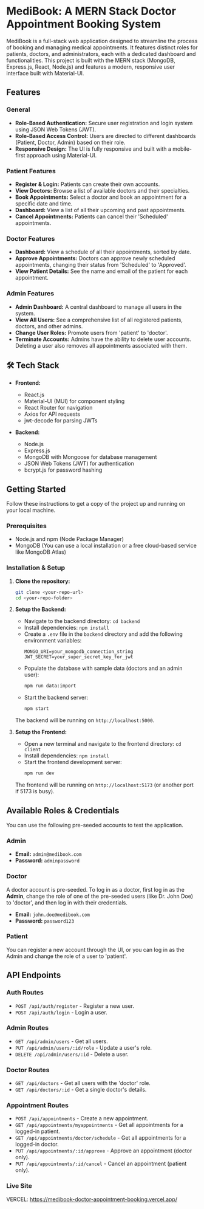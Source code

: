 # MediBook: A MERN Stack Doctor Appointment Booking System

MediBook is a full-stack web application designed to streamline the process of booking and managing medical appointments. It features distinct roles for patients, doctors, and administrators, each with a dedicated dashboard and functionalities. This project is built with the MERN stack (MongoDB, Express.js, React, Node.js) and features a modern, responsive user interface built with Material-UI.

## Features

### General
* **Role-Based Authentication:** Secure user registration and login system using JSON Web Tokens (JWT).
* **Role-Based Access Control:** Users are directed to different dashboards (Patient, Doctor, Admin) based on their role.
* **Responsive Design:** The UI is fully responsive and built with a mobile-first approach using Material-UI.

### Patient Features
* **Register & Login:** Patients can create their own accounts.
* **View Doctors:** Browse a list of available doctors and their specialties.
* **Book Appointments:** Select a doctor and book an appointment for a specific date and time.
* **Dashboard:** View a list of all their upcoming and past appointments.
* **Cancel Appointments:** Patients can cancel their 'Scheduled' appointments.

### Doctor Features
* **Dashboard:** View a schedule of all their appointments, sorted by date.
* **Approve Appointments:** Doctors can approve newly scheduled appointments, changing their status from 'Scheduled' to 'Approved'.
* **View Patient Details:** See the name and email of the patient for each appointment.

### Admin Features
* **Admin Dashboard:** A central dashboard to manage all users in the system.
* **View All Users:** See a comprehensive list of all registered patients, doctors, and other admins.
* **Change User Roles:** Promote users from 'patient' to 'doctor'.
* **Terminate Accounts:** Admins have the ability to delete user accounts. Deleting a user also removes all appointments associated with them.

## 🛠️ Tech Stack

* **Frontend:**
    * React.js
    * Material-UI (MUI) for component styling
    * React Router for navigation
    * Axios for API requests
    * jwt-decode for parsing JWTs

* **Backend:**
    * Node.js
    * Express.js
    * MongoDB with Mongoose for database management
    * JSON Web Tokens (JWT) for authentication
    * bcrypt.js for password hashing

## Getting Started

Follow these instructions to get a copy of the project up and running on your local machine.

### Prerequisites

* Node.js and npm (Node Package Manager)
* MongoDB (You can use a local installation or a free cloud-based service like MongoDB Atlas)

### Installation & Setup

1.  **Clone the repository:**
    ```bash
    git clone <your-repo-url>
    cd <your-repo-folder>
    ```

2.  **Setup the Backend:**
    * Navigate to the backend directory: `cd backend`
    * Install dependencies: `npm install`
    * Create a `.env` file in the `backend` directory and add the following environment variables:
        ```env
        MONGO_URI=your_mongodb_connection_string
        JWT_SECRET=your_super_secret_key_for_jwt
        ```
    * Populate the database with sample data (doctors and an admin user):
        ```bash
        npm run data:import
        ```
    * Start the backend server:
        ```bash
        npm start
        ```
    The backend will be running on `http://localhost:5000`.

3.  **Setup the Frontend:**
    * Open a new terminal and navigate to the frontend directory: `cd client`
    * Install dependencies: `npm install`
    * Start the frontend development server:
        ```bash
        npm run dev
        ```
    The frontend will be running on `http://localhost:5173` (or another port if 5173 is busy).

## Available Roles & Credentials

You can use the following pre-seeded accounts to test the application.

### Admin
* **Email:** `admin@medibook.com`
* **Password:** `adminpassword`

### Doctor
A doctor account is pre-seeded. To log in as a doctor, first log in as the **Admin**, change the role of one of the pre-seeded users (like Dr. John Doe) to 'doctor', and then log in with their credentials.
* **Email:** `john.doe@medibook.com`
* **Password:** `password123`

### Patient
You can register a new account through the UI, or you can log in as the Admin and change the role of a user to 'patient'.

## API Endpoints

### Auth Routes
* `POST /api/auth/register` - Register a new user.
* `POST /api/auth/login` - Login a user.

### Admin Routes
* `GET /api/admin/users` - Get all users.
* `PUT /api/admin/users/:id/role` - Update a user's role.
* `DELETE /api/admin/users/:id` - Delete a user.

### Doctor Routes
* `GET /api/doctors` - Get all users with the 'doctor' role.
* `GET /api/doctors/:id` - Get a single doctor's details.

### Appointment Routes
* `POST /api/appointments` - Create a new appointment.
* `GET /api/appointments/myappointments` - Get all appointments for a logged-in patient.
* `GET /api/appointments/doctor/schedule` - Get all appointments for a logged-in doctor.
* `PUT /api/appointments/:id/approve` - Approve an appointment (doctor only).
* `PUT /api/appointments/:id/cancel` - Cancel an appointment (patient only).

### Live Site
VERCEL: https://medibook-doctor-appointment-booking.vercel.app/